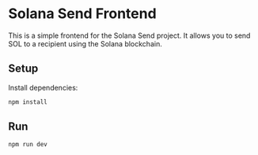 # Solana Send Frontend

This is a simple frontend for the Solana Send project. It allows you to send SOL to a recipient using the Solana blockchain.

## Setup
Install dependencies:
```bash
npm install
```

## Run

```bash
npm run dev
```
